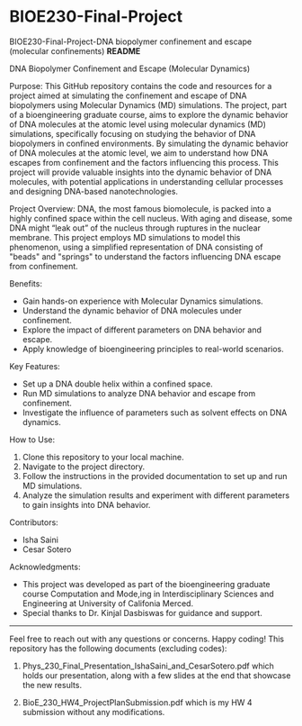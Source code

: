 # BIOE230-Final-Project
BIOE230-Final-Project-DNA biopolymer confinement and escape (molecular confinements)
**README**

DNA Biopolymer Confinement and Escape (Molecular Dynamics)

Purpose:
This GitHub repository contains the code and resources for a project aimed at simulating the confinement and escape of DNA biopolymers using Molecular Dynamics (MD) simulations. The project, part of a bioengineering graduate course, aims to explore the dynamic behavior of DNA molecules at the atomic level using molecular dynamics (MD) simulations, specifically focusing on studying the behavior of DNA biopolymers in confined environments. By simulating the dynamic behavior of DNA molecules at the atomic level, we aim to understand how DNA escapes from confinement and the factors influencing this process. This project will provide valuable insights into the dynamic behavior of DNA molecules, with potential applications in understanding cellular processes and designing DNA-based nanotechnologies.

Project Overview:
DNA, the most famous biomolecule, is packed into a highly confined space within the cell nucleus. With aging and disease, some DNA might “leak out” of the nucleus through ruptures in the nuclear membrane. This project employs MD simulations to model this phenomenon, using a simplified representation of DNA consisting of "beads" and "springs" to understand the factors influencing DNA escape from confinement.

Benefits:
- Gain hands-on experience with Molecular Dynamics simulations.
- Understand the dynamic behavior of DNA molecules under confinement.
- Explore the impact of different parameters on DNA behavior and escape.
- Apply knowledge of bioengineering principles to real-world scenarios.

Key Features:
- Set up a DNA double helix within a confined space.
- Run MD simulations to analyze DNA behavior and escape from confinement.
- Investigate the influence of parameters such as solvent effects on DNA dynamics.

How to Use:
1. Clone this repository to your local machine.
2. Navigate to the project directory.
3. Follow the instructions in the provided documentation to set up and run MD simulations.
4. Analyze the simulation results and experiment with different parameters to gain insights into DNA behavior.

Contributors:
- Isha Saini
- Cesar Sotero

Acknowledgments:
- This project was developed as part of the bioengineering graduate course Computation and Mode,ing in Interdisciplinary Sciences and Engineering at University of Califonia Merced.
- Special thanks to Dr. Kinjal Dasbiswas for guidance and support.

---

Feel free to reach out with any questions or concerns. Happy coding!
This repository has the following documents (excluding codes):

1. Phys_230_Final_Presentation_IshaSaini_and_CesarSotero.pdf which holds our presentation, along with a few slides at the end that showcase the new results.

2. BioE_230_HW4_ProjectPlanSubmission.pdf which is my HW 4 submission without any modifications.

